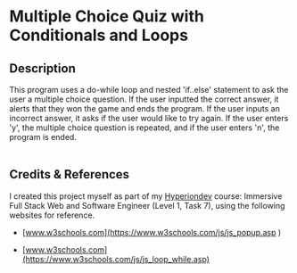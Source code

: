 # **Multiple Choice Quiz with Conditionals and Loops**

## **Description**
This program uses a do-while loop and nested 'if..else' statement to ask the user a multiple choice question. If the user inputted the correct answer, it alerts that they won the game and ends the program. If the user inputs an incorrect answer, it asks if the user would like to try again. If the user enters 'y', the multiple choice question is repeated, and if the user enters 'n', the program is ended.
<br>
<br>


## **Credits & References** 
I created this project myself as part of my [Hyperiondev](https://www.hyperiondev.com/) course: Immersive Full Stack Web and Software Engineer (Level 1, Task 7), using the following websites for reference.

* [www.w3schools.com](https://www.w3schools.com/js/js_popup.asp )

* [www.w3schools.com](https://www.w3schools.com/js/js_loop_while.asp)

